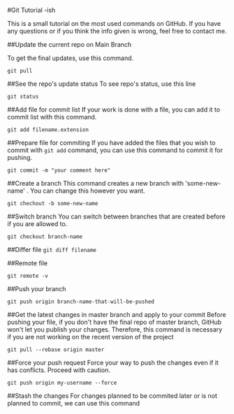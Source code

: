 #Git Tutorial -ish

This is a small tutorial on the most used commands on GitHub. If you have any questions or if you think the info given is wrong, feel free to contact me.

##Update the current repo on Main Branch

To get the final updates, use this command.

`git pull`


##See the repo's update status
To see repo's status, use this line

`git status`


##Add file for commit list
If your work is done with a file, you can add it to commit list with this command.

`git add filename.extension`


##Prepare file for commiting
If you have added the files that you wish to commit with `git add` command, you can use this command to commit it for pushing.

`git commit -m "your comment here"`

##Create a branch
This command creates a new branch with 'some-new-name' . You can change this however you want.

`git chechout -b some-new-name`

##Switch branch
You can switch between branches that are created before if you are allowed to.

`git checkout branch-name`

##Differ file
`git diff filename`

##Remote file


`git remote -v`


##Push your branch

`git push origin branch-name-that-will-be-pushed`

##Get the latest changes in master branch and apply to your commit
Before pushing your file, if you don't have the final repo of master branch, GitHub won't let you publish your changes. Therefore, this command is necessary if you are not working on the recent version of the project

`git pull --rebase origin master`

##Force your push request
Force your way to push the changes even if it has conflicts. Proceed with caution.

`git push origin my-username --force`

##Stash the changes
For changes planned to be commited later or is not planned to commit, we can use this command
